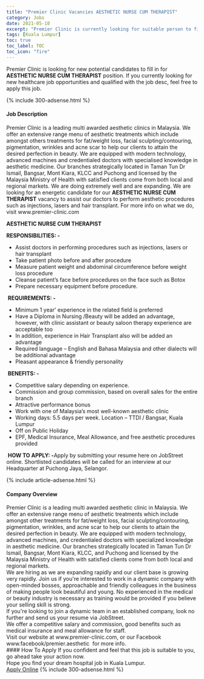 ```yaml
---
title: "Premier Clinic Vacancies AESTHETIC NURSE CUM THERAPIST" 
category: Jobs 
date: 2021-05-10 
excerpt: "Premier Clinic is currently looking for suitable person to fill in the AESTHETIC NURSE CUM THERAPIST which positioned at Kuala Lumpur" 
tags: [Kuala Lumpur] 
toc: true 
toc_label: TOC 
toc_icon: "fire" 
--- 
```


<p>Premier Clinic is looking for new potential candidates to fill in for <b>AESTHETIC NURSE CUM THERAPIST</b> position. If you currently looking for new healthcare job opportunities and qualified with the job desc, feel free to apply this job.
</p>{% include 300-adsense.html %} 
<div><div><h4>Job Description</h4></div><div><div><span><div><p>Premier Clinic is a leading multi awarded aesthetic clinics in Malaysia. We offer an extensive range menu of aesthetic treatments which include amongst others treatments for fat/weight loss, facial sculpting/contouring, pigmentation, wrinkles and acne scar to help our clients to attain the desired perfection in beauty. We are equipped with modern technology, advanced machines and credentialed doctors with specialised knowledge in aesthetic medicine. Our branches strategically located in Taman Tun Dr Ismail, Bangsar, Mont Kiara, KLCC and Puchong and licensed by the Malaysia Ministry of Health with satisfied clients come from both local and regional markets.&#160;We are doing extremely well and are expanding. We are looking for an energetic candidate for our <strong>AESTHETIC NURSE CUM THERAPIST</strong> vacancy to assist our doctors to perform aesthetic procedures such as injections, lasers and hair transplant.&#160;For more info on what we do, visit www.premier-clinic.com&#160;</p><p><strong>AESTHETIC NURSE CUM THERAPIST</strong></p><p><strong>RESPONSIBILITIES: -</strong></p><ul><li>Assist doctors in performing procedures such as injections, lasers or hair transplant</li><li>Take patient photo before and after procedure</li><li>Measure patient weight and abdominal circumference before weight loss procedure</li><li>Cleanse patient&#8217;s face before procedures on the face such as Botox</li><li>Prepare necessary equipment before procedure.</li></ul><p>&#160;<strong>REQUIREMENTS: -</strong></p><ul><li>Minimum 1 year&#8217; experience in the related field is preferred</li><li>Have a Diploma in Nursing /Beauty will be added an advantage, however, with clinic assistant or beauty saloon therapy experience are acceptable too</li><li>In addition, experience in Hair Transplant also will be added an advantage</li><li>Required language &#8211; English and Bahasa Malaysia and other dialects will be additional advantage</li><li>Pleasant appearance &amp; friendly personality</li></ul><p>&#160;<strong>BENEFITS: -</strong></p><ul><li>Competitive salary depending on experience.</li><li>Commission and group commission, based on overall sales for the entire branch</li><li>Attractive performance bonus</li><li>Work with one of Malaysia&#8217;s most well-known aesthetic clinic</li><li>Working days: 5.5 days per week. Location &#8211; TTDI / Bangsar, Kuala Lumpur</li><li>Off on Public Holiday</li><li>EPF, Medical Insurance, Meal Allowance, and free aesthetic procedures provided</li></ul><p>&#160;<strong>HOW TO APPLY: -</strong>Apply by submitting your resume here on JobStreet online. Shortlisted candidates will be called for an interview at our Headquarter at Puchong Jaya, Selangor.&#160;</p></div></span></div></div></div> 
{% include article-adsense.html %} 
<div><div><h4>Company Overview</h4></div><div><div><span><div><div>Premier Clinic is a leading multi awarded aesthetic clinic in Malaysia. We offer an extensive range menu of aesthetic treatments which include amongst other treatments for fat/weight loss, facial sculpting/contouring, pigmentation, wrinkles, and acne scar to help our clients to attain the desired perfection in beauty. We are equipped with modern technology, advanced machines, and credentialed doctors with specialized knowledge in aesthetic medicine. Our branches strategically located in Taman Tun Dr Ismail, Bangsar, Mont Kiara, KLCC, and Puchong and licensed by the Malaysia Ministry of Health with satisfied clients come from both local and regional markets.</div>
<div>We are hiring as we are expanding rapidly and our client base is growing very rapidly. Join us if you're interested to work in a dynamic company with open-minded bosses, approachable and friendly colleagues in the business of making people look beautiful and young. No experienced in the medical or beauty industry is necessary as training would be provided if you believe your selling skill is strong.</div>
<div>If you're looking to join a dynamic team in an established company, look no further and send us your resume via JobStreet.</div>
<div>We offer a competitive salary and commission, good benefits such as medical insurance and meal allowance for staff.</div>
<div>Visit our website at www.premier-clinic.com, or our Facebook www.facebook/premier.aesthetic &#160;for more info.</div></div></span></div></div></div> 
#### How To Apply 
If you confident and feel that this job is suitable to you, go ahead take your action now. <br/> 
Hope you find your dream hospital job in Kuala Lumpur. <br/> 
<a href="https://www.jobstreet.com.my/en/job/aesthetic-nurse-cum-therapist-4562003?jobId=jobstreet-my-job-4562003" class="btn btn--warning" target="_blank" rel="nofollow noopenner">Apply Online</a> 
{% include 300-adsense.html %} 